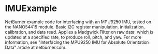 # IMUExample
NetBurner example code for interfacing with an MPU9250 IMU, tested on the NANO54415 module. Basic I2C register
manipulation, initialization, calibration, and data read. Applies a Madgwick Filter on raw data, which is 
updated at a specified rate, to produce roll, pitch, and yaw. For more information, see "Interfacing the MPU9250 IMU for Absolute
Orientation Data" article at netburner.com.
